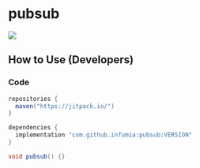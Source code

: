 # pubsub
[![](https://jitpack.io/v/infumia/pubsub.svg)](https://jitpack.io/#infumia/pubsub)
## How to Use (Developers)
### Code
```groovy
repositories {
  maven("https://jitpack.io/")
}

dependencies {
  implementation "com.github.infumia:pubsub:VERSION"
}
```
```java
void pubsub() {}
```
